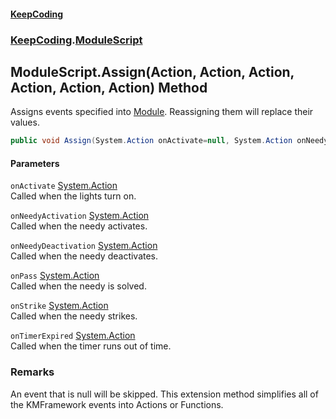 #### [KeepCoding](index.md 'index')
### [KeepCoding](KeepCoding.md 'KeepCoding').[ModuleScript](KeepCoding_ModuleScript.md 'KeepCoding.ModuleScript')
## ModuleScript.Assign(Action, Action, Action, Action, Action, Action) Method
Assigns events specified into [Module](KeepCoding_ModuleScript_Module.md 'KeepCoding.ModuleScript.Module'). Reassigning them will replace their values.  
```csharp
public void Assign(System.Action onActivate=null, System.Action onNeedyActivation=null, System.Action onNeedyDeactivation=null, System.Action onPass=null, System.Action onStrike=null, System.Action onTimerExpired=null);
```
#### Parameters
<a name='KeepCoding_ModuleScript_Assign(System_Action_System_Action_System_Action_System_Action_System_Action_System_Action)_onActivate'></a>
`onActivate` [System.Action](https://docs.microsoft.com/en-us/dotnet/api/System.Action 'System.Action')  
Called when the lights turn on.
  
<a name='KeepCoding_ModuleScript_Assign(System_Action_System_Action_System_Action_System_Action_System_Action_System_Action)_onNeedyActivation'></a>
`onNeedyActivation` [System.Action](https://docs.microsoft.com/en-us/dotnet/api/System.Action 'System.Action')  
Called when the needy activates.
  
<a name='KeepCoding_ModuleScript_Assign(System_Action_System_Action_System_Action_System_Action_System_Action_System_Action)_onNeedyDeactivation'></a>
`onNeedyDeactivation` [System.Action](https://docs.microsoft.com/en-us/dotnet/api/System.Action 'System.Action')  
Called when the needy deactivates.
  
<a name='KeepCoding_ModuleScript_Assign(System_Action_System_Action_System_Action_System_Action_System_Action_System_Action)_onPass'></a>
`onPass` [System.Action](https://docs.microsoft.com/en-us/dotnet/api/System.Action 'System.Action')  
Called when the needy is solved.
  
<a name='KeepCoding_ModuleScript_Assign(System_Action_System_Action_System_Action_System_Action_System_Action_System_Action)_onStrike'></a>
`onStrike` [System.Action](https://docs.microsoft.com/en-us/dotnet/api/System.Action 'System.Action')  
Called when the needy strikes.
  
<a name='KeepCoding_ModuleScript_Assign(System_Action_System_Action_System_Action_System_Action_System_Action_System_Action)_onTimerExpired'></a>
`onTimerExpired` [System.Action](https://docs.microsoft.com/en-us/dotnet/api/System.Action 'System.Action')  
Called when the timer runs out of time.
  
### Remarks
An event that is null will be skipped. This extension method simplifies all of the KMFramework events into Actions or Functions.  
